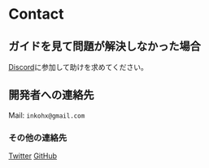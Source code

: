 # Contact

## ガイドを見て問題が解決しなかった場合

[Discord](https://discord.gg/JJhtTvG)に参加して助けを求めてください。

## 開発者への連絡先

Mail: `inkohx@gmail.com`

### その他の連絡先

[Twitter](https://twitter.com/InkoHX)
[GitHub](https://github.com/InkoHX)